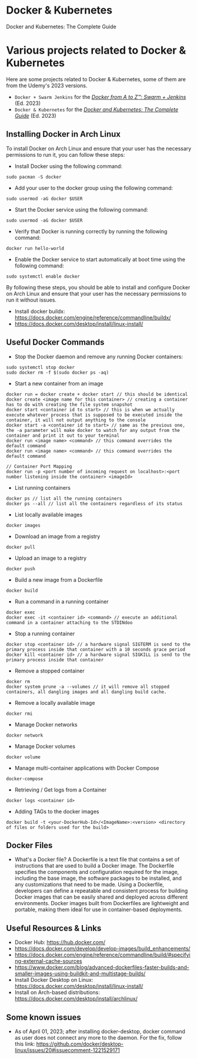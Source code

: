 # Docker & Kubernetes
Docker and Kubernetes: The Complete Guide


# Various projects related to Docker & Kubernetes

Here are some projects related to Docker & Kubernetes, some of them are from the Udemy's 2023 versions.

* `Docker + Swarm Jenkins` for the [*Docker from A to Z™: Swarm + Jenkins*](https://www.udemy.com/course/a-practical-guide-to-docker-swarm-and-jenkins/) (Ed. 2023)
* `Docker & Kubernetes` for the [*Docker and Kubernetes: The Complete Guide*](https://www.udemy.com/course/docker-and-kubernetes-the-complete-guide/) (Ed. 2023)


## Installing Docker in Arch Linux

To install Docker on Arch Linux and ensure that your user has the necessary permissions to run it, you can follow these steps:

- Install Docker using the following command: 
```shell
sudo pacman -S docker
```
- Add your user to the docker group using the following command:
```shell
sudo usermod -aG docker $USER
```
- Start the Docker service using the following command:
```shell
sudo usermod -aG docker $USER
```
- Verify that Docker is running correctly by running the following command:
```shell
docker run hello-world
```
- Enable the Docker service to start automatically at boot time using the following command:
```shell
sudo systemctl enable docker
```
By following these steps, you should be able to install and configure Docker on Arch Linux and ensure that your user has the necessary permissions to run it without issues.

- Install docker buildx: https://docs.docker.com/engine/reference/commandline/buildx/
- https://docs.docker.com/desktop/install/linux-install/

## Useful Docker Commands

- Stop the Docker daemon and remove any running Docker containers:
```shell
sudo systemctl stop docker
sudo docker rm -f $(sudo docker ps -aq)
```

- Start a new container from an image
```shell
docker run = docker create + docker start // this should be identical
docker create <image name for this container> // creating a container has to do with creating the file system snapshot
docker start <container id to start> // this is when we actually execute whatever process that is supposed to be executed inside the container, it will not output anything to the console
docker start -a <container id to start> // same as the previous one, the -a parameter will make docker to watch for any output from the container and print it out to your terminal
docker run <image name> <command> // this command overrides the default command
docker run <image name> <command> // this command overrides the default command

// Container Port Mapping
docker run -p <port number of incoming request on localhost>:<port number listening inside the container> <imageId>
```

- List running containers
```shell
docker ps // list all the running containers
docker ps --all // list all the containers regardless of its status
```

- List locally available images
```shell
docker images
```

- Download an image from a registry
```shell
docker pull
```

- Upload an image to a registry
```shell
docker push
```

- Build a new image from a Dockerfile
```shell
docker build
```

- Run a command in a running container
```shell
docker exec
docker exec -it <container id> <command> // execute an additional command in a container attaching to the STDINdoo
```

- Stop a running container
```shell
docker stop <container id> // a hardware signal SIGTERM is send to the primary process inside that container with a 10 seconds grace period
docker kill <container id> // a hardware signal SIGKILL is send to the primary process inside that container
```

- Remove a stopped container
```shell
docker rm
docker system prune -a --volumes // it will remove all stopped containers, all dangling images and all dangling build cache.
```

- Remove a locally available image
```shell
docker rmi
```

- Manage Docker networks
```shell
docker network
```

- Manage Docker volumes
```shell
docker volume
```

- Manage multi-container applications with Docker Compose
```shell
docker-compose
```

- Retrieving / Get logs from a Container
```shell
docker logs <container id> 
```

- Adding TAGs to the docker images
```shell
docker build -t <your-DockerHub-Id>/<ImageName>:<version> <directory of files or folders used for the build>
```

## Docker Files

- What's a Docker file? 
A Dockerfile is a text file that contains a set of instructions that are used to build a Docker image. The Dockerfile specifies the components and configuration required for the image, including the base image, the software packages to be installed, and any customizations that need to be made. Using a Dockerfile, developers can define a repeatable and consistent process for building Docker images that can be easily shared and deployed across different environments. Docker images built from Dockerfiles are lightweight and portable, making them ideal for use in container-based deployments.


## Useful Resources & Links

- Docker Hub: https://hub.docker.com/
- https://docs.docker.com/develop/develop-images/build_enhancements/
- https://docs.docker.com/engine/reference/commandline/build/#specifying-external-cache-sources
- https://www.docker.com/blog/advanced-dockerfiles-faster-builds-and-smaller-images-using-buildkit-and-multistage-builds/
- Install Docker Desktop on Linux: https://docs.docker.com/desktop/install/linux-install/
- Install on Arch-based distributions: https://docs.docker.com/desktop/install/archlinux/

## Some known issues

- As of April 01, 2023; after installing docker-desktop, docker command as user does not connect any more to the daemon. For the fix, follow this link: https://github.com/docker/desktop-linux/issues/20#issuecomment-1221529171
